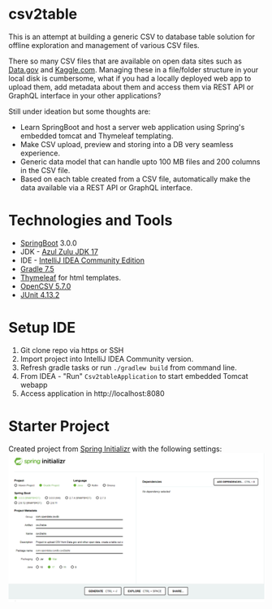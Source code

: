 # csv2table
This is an attempt at building a generic CSV to database table solution for offline exploration and management of various CSV files. 

There so many CSV files that are available on open data sites such as [Data.gov](https://data.gov/) and [Kaggle.com](https://www.kaggle.com/datasets). Managing these in a file/folder structure in your local disk is cumbersome, what if you had a locally deployed web app to upload them, add metadata about them and access them via REST API or GraphQL interface in your other applications?

Still under ideation but some thoughts are:
* Learn SpringBoot and host a server web application using Spring's embedded tomcat and Thymeleaf templating.
* Make CSV upload, preview and storing into a DB very seamless experience.
* Generic data model that can handle upto 100 MB files and 200 columns in the CSV file.
* Based on each table created from a CSV file, automatically make the data available via a REST API or GraphQL interface.

# Technologies and Tools
* [SpringBoot](https://spring.io/projects/spring-boot) 3.0.0 
* JDK - [Azul Zulu JDK 17](https://www.azul.com/downloads/?package=jdk#download-openjdk)
* IDE - [IntelliJ IDEA Community Edition](https://www.jetbrains.com/idea/download/)
* [Gradle 7.5](https://docs.gradle.org/7.5/release-notes.html)
* [Thymeleaf](https://www.thymeleaf.org/) for html templates.
* [OpenCSV 5.7.0](http://opencsv.sourceforge.net/)
* [JUnit 4.13.2](https://github.com/junit-team/junit4/blob/HEAD/doc/ReleaseNotes4.13.2.md)

# Setup IDE
1. Git clone repo via https or SSH
2. Import project into IntelliJ IDEA Community version.
3. Refresh gradle tasks or run `./gradlew build` from command line.
4. From IDEA - "Run" `Csv2tableApplication` to start embedded Tomcat webapp
5. Access application in http://localhost:8080

# Starter Project
Created project from [Spring Initializr](https://start.spring.io/) with the following settings:
![spring initialize settings](assets//spring_inializr_config.png)